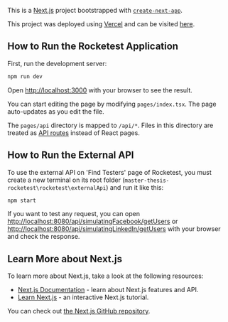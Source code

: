 This is a [Next.js](https://nextjs.org/) project bootstrapped with [`create-next-app`](https://github.com/vercel/next.js/tree/canary/packages/create-next-app).

This project was deployed using [Vercel](https://vercel.com/new?utm_medium=default-template&filter=next.js&utm_source=create-next-app&utm_campaign=create-next-app-readme) and can be visited [here](https://master-thesis-rocketest.vercel.app/).

## How to Run the Rocketest Application

First, run the development server:

```bash
npm run dev
```

Open [http://localhost:3000](http://localhost:3000) with your browser to see the result.

You can start editing the page by modifying `pages/index.tsx`. The page auto-updates as you edit the file.

The `pages/api` directory is mapped to `/api/*`. Files in this directory are treated as [API routes](https://nextjs.org/docs/api-routes/introduction) instead of React pages.

## How to Run the External API

To use the external API on 'Find Testers' page of Rocketest, you must create a new terminal on its root folder (`master-thesis-rocketest\rocketest\externalApi`) and run it like this:

```bash
npm start
```

If you want to test any request, you can open [http://localhost:8080/api/simulatingFacebook/getUsers](http://localhost:8080/api/simulatingFacebook/getUsers) or [http://localhost:8080/api/simulatingLinkedIn/getUsers](http://localhost:8080/api/simulatingLinkedIn/getUsers) with your browser and check the response.

## Learn More about Next.js

To learn more about Next.js, take a look at the following resources:

- [Next.js Documentation](https://nextjs.org/docs) - learn about Next.js features and API.
- [Learn Next.js](https://nextjs.org/learn) - an interactive Next.js tutorial.

You can check out [the Next.js GitHub repository](https://github.com/vercel/next.js/).
